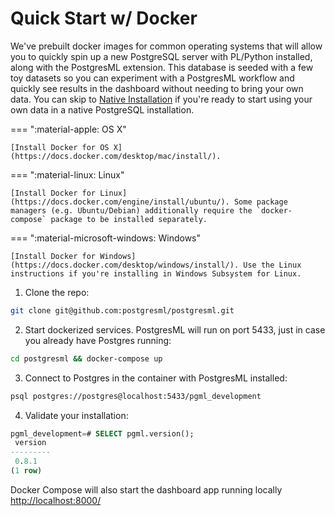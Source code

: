 # Quick Start w/ Docker

We've prebuilt docker images for common operating systems that will allow you to quickly spin up a new PostgreSQL server with PL/Python installed, along with the PostgresML extension. This database is seeded with a few toy datasets so you can experiment with a PostgresML workflow and quickly see results in the dashboard without needing to bring your own data. You can skip to [Native Installation](/user_guides/setup/native_installation/) if you're ready to start using your own data in a native PostgreSQL installation.

=== ":material-apple: OS X"

    [Install Docker for OS X](https://docs.docker.com/desktop/mac/install/).

=== ":material-linux: Linux"

    [Install Docker for Linux](https://docs.docker.com/engine/install/ubuntu/). Some package managers (e.g. Ubuntu/Debian) additionally require the `docker-compose` package to be installed separately.

=== ":material-microsoft-windows: Windows"

    [Install Docker for Windows](https://docs.docker.com/desktop/windows/install/). Use the Linux instructions if you're installing in Windows Subsystem for Linux.

1. Clone the repo:
```bash
git clone git@github.com:postgresml/postgresml.git
```

2. Start dockerized services. PostgresML will run on port 5433, just in case you already have Postgres running:
```bash
cd postgresml && docker-compose up
```

3. Connect to Postgres in the container with PostgresML installed:
```bash
psql postgres://postgres@localhost:5433/pgml_development
```

4. Validate your installation:
```sql
pgml_development=# SELECT pgml.version();
 version
---------
 0.8.1
(1 row)
```

Docker Compose will also start the dashboard app running locally [http://localhost:8000/](http://localhost:8000/)
